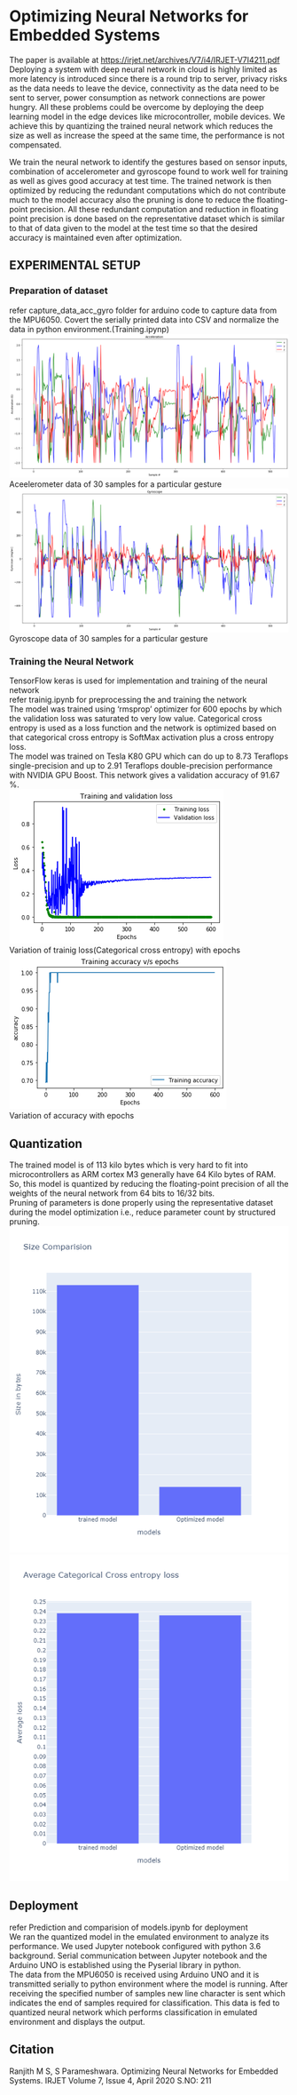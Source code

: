 # Optimizing Neural Networks for Embedded Systems
The paper is available at https://irjet.net/archives/V7/i4/IRJET-V7I4211.pdf  
Deploying a system with deep neural network in cloud is highly limited as more latency is introduced since there is a round trip to server, privacy risks as the data needs to leave the device, connectivity as the data need to be sent to server, power consumption as network connections are power hungry. All these problems could be overcome by deploying the deep learning model in the edge devices like microcontroller, mobile devices. We achieve this by quantizing the trained neural network which reduces the size as well as increase the speed at the same time, the performance is not compensated.  
  
We train the neural network to identify the gestures based on sensor inputs, combination of accelerometer and gyroscope found to work well for training as well as gives good accuracy at test time. The trained network is then optimized by reducing the redundant computations which do not contribute much to the model accuracy also the pruning is done to reduce the floating-point precision. All these redundant computation and reduction in floating point precision is done based on the representative dataset which is similar to that of data given to the model at the test time so that the desired accuracy is maintained even after optimization.  
## EXPERIMENTAL SETUP
### Preparation of dataset
refer capture_data_acc_gyro folder for arduino code to capture data from the MPU6050. Covert the serially printed data into CSV and normalize the data in python environment.(Training.ipynp)
![](images/accelrometer.png)
Aceelerometer data of 30 samples for a particular gesture
![](images/gyroscope.png)
Gyroscope data of 30 samples for a particular gesture
### Training the Neural Network
TensorFlow keras is used for implementation and training of the neural network  
refer trainig.ipynb for preprocessing the and training the network   
The model was trained using ‘rmsprop’ optimizer for 600 epochs by which the validation loss was saturated to very low value. Categorical cross entropy is used as a loss function and the network is optimized based on that categorical cross entropy is SoftMax activation plus a cross entropy loss.   
The model was trained on Tesla K80 GPU which can do up to 8.73 Teraflops single-precision and up to 2.91 Teraflops double-precision performance with NVIDIA GPU Boost. This network gives a validation accuracy of 91.67 %.  
![](images/loss.png)  
Variation of trainig loss(Categorical cross entropy) with epochs  
![](images/accuracy.png)  
Variation of accuracy with epochs  
## Quantization
The trained model is of 113 kilo bytes which is very hard to fit into microcontrollers as ARM cortex M3 generally have 64 Kilo bytes of RAM. So, this model is quantized by reducing the floating-point precision of all the weights of the neural network from 64 bits to 16/32 bits.  
Pruning of parameters is done properly using the representative dataset during the model optimization i.e., reduce parameter count by structured pruning.   
![](images/size.png)  
![](images/loss_comp.png) 
## Deployment
refer Prediction and comparision of models.ipynb for deployment  
We ran the quantized model in the emulated environment to analyze its performance. We used Jupyter notebook configured with python 3.6 background. Serial communication between Jupyter notebook and the Arduino UNO is established using the Pyserial library in python.   
The data from the MPU6050 is received using Arduino UNO and it is transmitted serially to python environment where the model is running. After receiving the specified number of samples new line character is sent which indicates the end of samples required for classification. This data is fed to quantized neural network which performs classification in emulated environment and displays the output.
## Citation
Ranjith M S, S Parameshwara. Optimizing Neural Networks for Embedded Systems. IRJET Volume 7, Issue 4,  April 2020 S.NO: 211
